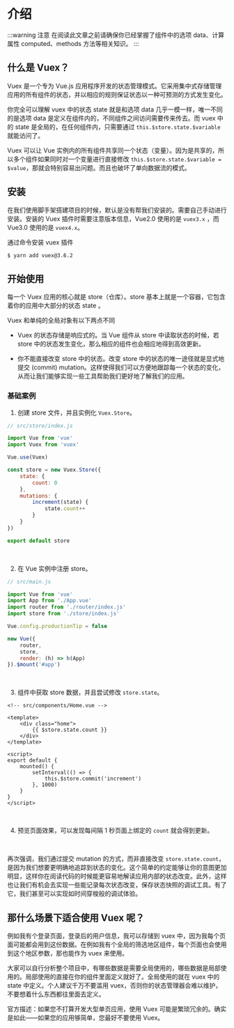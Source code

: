<script lang="ts" setup>
import Demo1 from "./introduce/Demo1.vue"
import { loginRead } from '@/utils/login-read'

loginRead('v30001')
</script>

# <AppCode code="123" /> 介绍

<ClientOnly><AppRead code="v30001" /></ClientOnly>

:::warning 注意
在阅读此文章之前请确保你已经掌握了组件中的选项 data、计算属性 computed、methods 方法等相关知识。
:::

## 什么是 Vuex？

Vuex 是一个专为 Vue.js 应用程序开发的状态管理模式。它采用集中式存储管理应用的所有组件的状态，并以相应的规则保证状态以一种可预测的方式发生变化。

你完全可以理解 vuex 中的状态 state 就是和选项 data 几乎一模一样，唯一不同的是选项 data 是定义在组件内的，不同组件之间访问需要传来传去。而 vuex 中的 state 是全局的，在任何组件内，只需要通过 `this.$store.state.$variable` 就能访问了。

Vuex 可以让 Vue 实例内的所有组件共享同一个状态（变量）。因为是共享的，所以多个组件如果同时对一个变量进行直接修改 `this.$store.state.$variable = $value`，那就会特别容易出问题。而且也破坏了单向数据流的模式。

## 安装

在我们使用脚手架搭建项目的时候，默认是没有帮我们安装的。需要自己手动进行安装。安装的 Vuex 插件时需要注意版本信息，Vue2.0 使用的是 `vuex3.x` ，而 Vue3.0 使用的是 `vuex4.x`。

通过命令安装 vuex 插件

```sh
$ yarn add vuex@3.6.2
```

## 开始使用

每一个 Vuex 应用的核心就是 store（仓库）。store 基本上就是一个容器，它包含着你的应用中大部分的状态 state 。

Vuex 和单纯的全局对象有以下两点不同

-   Vuex 的状态存储是响应式的。当 Vue 组件从 store 中读取状态的时候，若 store 中的状态发生变化，那么相应的组件也会相应地得到高效更新。

-   你不能直接改变 store 中的状态。改变 store 中的状态的唯一途径就是显式地提交 (commit) mutation。这样使得我们可以方便地跟踪每一个状态的变化，从而让我们能够实现一些工具帮助我们更好地了解我们的应用。

### 基础案例

1. 创建 store 文件，并且实例化 `Vuex.Store`。

```javascript
// src/store/index.js

import Vue from 'vue'
import Vuex from 'vuex'

Vue.use(Vuex)

const store = new Vuex.Store({
    state: {
        count: 0
    },
    mutations: {
        increment(state) {
            state.count++
        }
    }
})

export default store
```

<br />

2. 在 Vue 实例中注册 store。

```javascript
// src/main.js

import Vue from 'vue'
import App from './App.vue'
import router from './router/index.js'
import store from './store/index.js'

Vue.config.productionTip = false

new Vue({
    router,
    store,
    render: (h) => h(App)
}).$mount('#app')
```

<br />

3. 组件中获取 store 数据，并且尝试修改 `store.state`。

```vue
<!-- src/components/Home.vue -->

<template>
    <div class="home">
        {{ $store.state.count }}
    </div>
</template>

<script>
export default {
    mounted() {
        setInterval(() => {
            this.$store.commit('increment')
        }, 1000)
    }
}
</script>
```

<br />

4. 预览页面效果，可以发现每间隔 1 秒页面上绑定的 `count` 就会得到更新。

<AppCard>
    <Demo1 />
</AppCard>

<br />

再次强调，我们通过提交 mutation 的方式，而非直接改变 `store.state.count`，是因为我们想要更明确地追踪到状态的变化。这个简单的约定能够让你的意图更加明显，这样你在阅读代码的时候能更容易地解读应用内部的状态改变。此外，这样也让我们有机会去实现一些能记录每次状态改变，保存状态快照的调试工具。有了它，我们甚至可以实现如时间穿梭般的调试体验。

## 那什么场景下适合使用 Vuex 呢？

例如我有个登录页面，登录后的用户信息，我可以存储到 vuex 中，因为我每个页面可能都会用到这份数据。在例如我有个全局的筛选地区组件，每个页面也会使用到这个地区参数，那也能作为 vuex 来使用。

大家可以自行分析整个项目中，有哪些数据是需要全局使用的，哪些数据是局部使用的。局部使用的直接在你的组件里面定义就好了。全局使用的就在 vuex 中的 state 中定义。个人建议千万不要滥用 vuex，否则你的状态管理器会难以维护，不要想着什么东西都往里面去定义。

官方描述：如果您不打算开发大型单页应用，使用 Vuex 可能是繁琐冗余的。确实是如此——如果您的应用够简单，您最好不要使用 Vuex。

<AppComment />